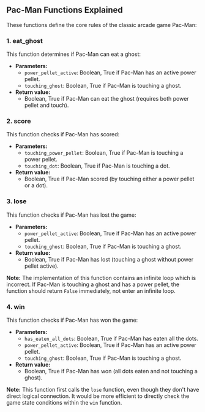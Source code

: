 ## Pac-Man Functions Explained

These functions define the core rules of the classic arcade game Pac-Man:

### 1. eat_ghost

This function determines if Pac-Man can eat a ghost:

* **Parameters:**
  * `power_pellet_active`: Boolean, True if Pac-Man has an active power pellet.
  * `touching_ghost`: Boolean, True if Pac-Man is touching a ghost.
* **Return value:**
  * Boolean, True if Pac-Man can eat the ghost (requires both power pellet and touch).

### 2. score

This function checks if Pac-Man has scored:

* **Parameters:**
  * `touching_power_pellet`: Boolean, True if Pac-Man is touching a power pellet.
  * `touching_dot`: Boolean, True if Pac-Man is touching a dot.
* **Return value:**
  * Boolean, True if Pac-Man scored (by touching either a power pellet or a dot).

### 3. lose

This function checks if Pac-Man has lost the game:

* **Parameters:**
  * `power_pellet_active`: Boolean, True if Pac-Man has an active power pellet.
  * `touching_ghost`: Boolean, True if Pac-Man is touching a ghost.
* **Return value:**
  * Boolean, True if Pac-Man has lost (touching a ghost without power pellet active).

**Note:** The implementation of this function contains an infinite loop which is incorrect. If Pac-Man is touching a ghost and has a power pellet, the function should return `False` immediately, not enter an infinite loop.

### 4. win

This function checks if Pac-Man has won the game:

* **Parameters:**
  * `has_eaten_all_dots`: Boolean, True if Pac-Man has eaten all the dots.
  * `power_pellet_active`: Boolean, True if Pac-Man has an active power pellet.
  * `touching_ghost`: Boolean, True if Pac-Man is touching a ghost.
* **Return value:**
  * Boolean, True if Pac-Man has won (all dots eaten and not touching a ghost).

**Note:** This function first calls the `lose` function, even though they don't have direct logical connection. It would be more efficient to directly check the game state conditions within the `win` function.
